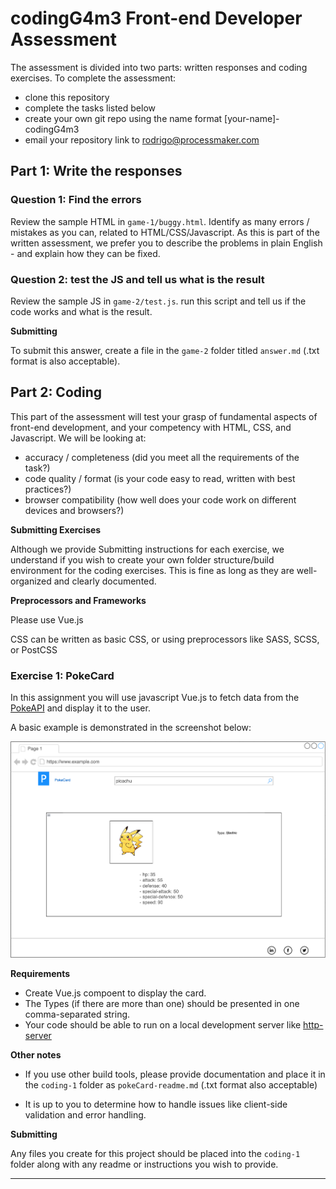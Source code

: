 # codingG4m3 Front-end Developer Assessment
The assessment is divided into two parts: written responses and coding exercises.
To complete the assessment:
- clone this repository
- complete the tasks listed below
- create your own git repo using the name format \[your-name\]-codingG4m3
- email your repository link to rodrigo@processmaker.com
## Part 1: Write the responses

### Question 1: Find the errors

Review the sample HTML in `game-1/buggy.html`. Identify as many errors / mistakes as you can, related to HTML/CSS/Javascript. As this is part of the written assessment, we prefer you to describe the problems in plain English - and explain how they can be fixed.

### Question 2: test the JS and tell us what is the result

Review the sample JS in `game-2/test.js`. run this script and tell us if the code works and what is the result.

**Submitting**

To submit this answer, create a file in the `game-2` folder titled `answer.md` (.txt format is also acceptable).



## Part 2: Coding

This part of the assessment will test your grasp of fundamental aspects of front-end development, and your competency with HTML, CSS, and Javascript. We will be looking at: 

- accuracy / completeness (did you meet all the requirements of the task?)
- code quality / format (is your code easy to read, written with best practices?)
- browser compatibility (how well does your code work on different devices and browsers?)

**Submitting Exercises**

Although we provide Submitting instructions for each exercise, we understand if you wish to create your own folder structure/build environment for the coding exercises. This is fine as long as they are well-organized and clearly documented.

**Preprocessors and Frameworks**

Please use Vue.js

CSS can be written as basic CSS, or using preprocessors like SASS, SCSS, or PostCSS

### Exercise 1: PokeCard

In this assignment you will use javascript Vue.js to fetch data from the [PokeAPI](https://pokeapi.co/) and display it to the user. 

A basic example is demonstrated in the screenshot below: 

![screenshot](coding-1/pokeCard.png?raw=true)

**Requirements**


- Create Vue.js compoent to display the card.
- The Types (if there are more than one) should be presented in one comma-separated string.
- Your code should be able to run on a local development server like [http-server](https://www.npmjs.com/package/http-server)

**Other notes**
- If you use other build tools, please provide documentation and place it in the `coding-1` folder as `pokeCard-readme.md` (.txt format also acceptable)

- It is up to you to determine how to handle issues like client-side validation and error handling.

**Submitting** 

Any files you create for this project should be placed into the `coding-1` folder along with any readme or instructions you wish to provide.

---